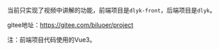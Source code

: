 当前只实现了视频中讲解的功能，前端项目是`dlyk-front`，后端项目是`dlyk`。

gitee地址：https://gitee.com/biluoer/project

注：前端项目代码使用的Vue3。